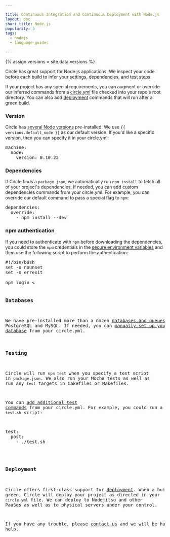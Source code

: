 ```yaml
---

title: Continuous Integration and Continuous Deployment with Node.js
layout: doc
short_title: Node.js
popularity: 5
tags:
  - nodejs
  - language-guides

---
```

{% assign versions = site.data.versions %}

Circle has great support for Node.js applications.
We inspect your code before each build to infer your settings, dependencies, and test steps.

If your project has any special requirements, you can augment or override our
inferred commands from a [circle.yml](/docs/configuration)
file checked into your repo's root directory. You can also add [deployment](/docs/configuration#deployment)
commands that will run after a green build.

### Version

Circle has [several Node versions](/docs/environment#node-js)
pre-installed.
We use `{{ versions.default_node }}`
as our default version. If you'd like a specific version, then you can specify it in your circle.yml:

<pre>
machine:
  node:
    version: 0.10.22
</pre>

### Dependencies

If Circle finds a `package.json`, we automatically run `npm install` to fetch
all of your project's dependencies.
If needed, you can add custom dependencies commands from your circle.yml.
For example, you can override our default command to pass a special flag to `npm`:

<pre>
dependencies:
  override:
    - npm install --dev
</pre>

### npm authentication

If you need to authenticate with `npm` before downloading the
dependencies, you could store the `npm` credentials in the
[secure environment
variables](https://circleci.com/docs/environment-variables#setting-environment-variables-for-all-commands-without-adding-them-to-git)
and then use the following script to perform the authentication:

<pre>
#!/bin/bash
set -o nounset
set -o errexit

npm login <<!
$NPM_USERNAME
$NPM_PASSWORD
$NPM_EMAIL
!
</pre>

### Databases

We have pre-installed more than a dozen [databases and queues](/docs/environment#databases),
including PostgreSQL and MySQL. If needed, you can
[manually set up your test database](/docs/manually#dependencies) from your circle.yml.

### Testing

Circle will run `npm test` when you specify a test script in `package.json`.
We also run your Mocha tests as well as run any `test` targets in Cakefiles or Makefiles.

You can [add additional test commands](/docs/configuration#test)
from your circle.yml. For example, you could run a custom `test.sh` script:

<pre>
test:
  post:
    - ./test.sh
</pre>

### Deployment

Circle offers first-class support for [deployment](/docs/configuration#deployment).
When a build is green, Circle will deploy your project as directed
in your `circle.yml` file.
We can deploy to Nodejitsu and other PaaSes as well as to
physical servers under your control.

If you have any trouble, please [contact us](mailto:sayhi@circleci.com)
and we will be happy to help.
